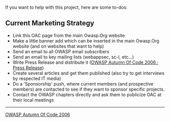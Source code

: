 If you want to help with this project, here are some to-dos:

## Current Marketing Strategy

  - Link this OAC page from the main Owasp.Org website
  - Make a little banner add which can be inserted in the main Owasp.Org
    website (and on websites that want to help)
  - Send an email to all OWASP email subscribers
  - Send an email to key mailing lists (webappsec, sc-l, etc...)
  - Write Press Release and distribute it ([OWASP Autumn Of Code 2006 :
    Press
    Release](OWASP_Autumn_Of_Code_2006_:_Press_Release "wikilink"))
  - Create several articles and get them published (also try to get
    interviews by respected IT media)
  - Do a 'Sponsorship' push, where current members (and prospective
    members) are contacted to see if they want to sponsor specific
    projects.
  - Contact the OWASP chapters directly and ask them to publicize OAC at
    their local meetings

-----

[OWASP Autumn Of Code 2006](OWASP_Autumn_Of_Code_2006 "wikilink")